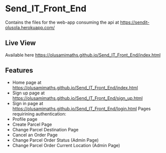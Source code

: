 # Send_IT_Front_End
Contains the files for the web-app consuming the api at https://sendit-olusola.herokuapp.com/
## Live View
Available here https://olusamimaths.github.io/Send_IT_Front_End/index.html

## Features
  - Home page at  https://olusamimaths.github.io/Send_IT_Front_End/index.html
  - Sign up page at https://olusamimaths.github.io/Send_IT_Front_End/sign_up.html
  - Sign in page at https://olusamimaths.github.io/Send_IT_Front_End/login.html
 Pages requirining authentication:
  - Profile page
  - Create Parcel Page
  - Change Parcel Destination Page
  - Cancel an Order Page
  - Change Parcel Order Status (Admin Page)
  - Change Parcel Order Current Location (Admin Page)
